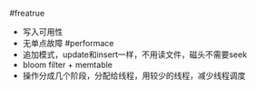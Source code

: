 #freatrue
 * 写入可用性
 * 无单点故障
#performace
 * 追加模式，update和insert一样，不用读文件，磁头不需要seek
 * bloom filter + memtable 
 * 操作分成几个阶段，分配给线程，用较少的线程，减少线程调度

